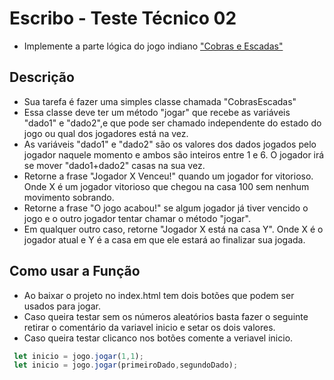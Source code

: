 # Escribo - Teste Técnico 02

- Implemente a parte lógica do jogo indiano ["Cobras e Escadas"](https://en.wikipedia.org/wiki/Snakes_and_ladders)

## Descrição

- Sua tarefa é fazer uma simples classe chamada "CobrasEscadas"
- Essa classe deve ter um método "jogar" que recebe as variáveis
  "dado1" e "dado2",e que pode ser chamado independente do estado
  do jogo ou qual dos jogadores está na vez.
- As variáveis "dado1" e "dado2" são os valores dos dados jogados
  pelo jogador naquele momento e ambos são inteiros entre 1 e 6.
  O jogador irá se mover "dado1+dado2" casas na sua vez.
- Retorne a frase "Jogador X Venceu!" quando um jogador for vitorioso.
  Onde X é um jogador vitorioso que chegou na casa 100 sem nenhum
  movimento sobrando.
- Retorne a frase "O jogo acabou!" se algum jogador já tiver vencido
  o jogo e o outro jogador tentar chamar o método "jogar".
- Em qualquer outro caso, retorne "Jogador X está na casa Y".
  Onde X é o jogador atual e Y é a casa em que ele estará
  ao finalizar sua jogada.

## Como usar a Função

- Ao baixar o projeto no index.html tem dois botões que podem ser usados
    para jogar.
- Caso queira testar sem os números aleatórios basta fazer o seguinte
    retirar o comentário da variavel inicio e setar os dois valores.
- Caso queira testar clicanco nos botões comente a veriavel inicio.  

```JAVASCRIPT
 let inicio = jogo.jogar(1,1);
 let inicio = jogo.jogar(primeiroDado,segundoDado);
```
